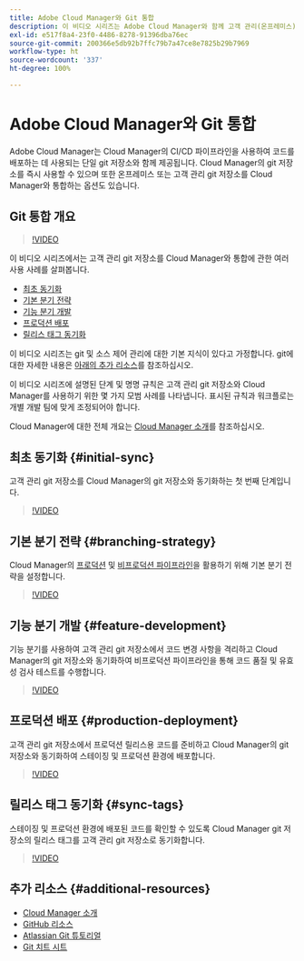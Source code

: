 ```yaml
---
title: Adobe Cloud Manager와 Git 통합
description: 이 비디오 시리즈는 Adobe Cloud Manager와 함께 고객 관리(온프레미스) git 저장소를 설정하고 통합하는 과정을 안내합니다.
exl-id: e517f8a4-23f0-4486-8278-91396dba76ec
source-git-commit: 200366e5db92b7ffc79b7a47ce8e7825b29b7969
workflow-type: ht
source-wordcount: '337'
ht-degree: 100%

---
```



# Adobe Cloud Manager와 Git 통합

Adobe Cloud Manager는 Cloud Manager의 CI/CD 파이프라인을 사용하여 코드를 배포하는 데 사용되는 단일 git 저장소와 함께 제공됩니다. Cloud Manager의 git 저장소를 즉시 사용할 수 있으며 또한 온프레미스 또는 고객 관리 git 저장소를 Cloud Manager와 통합하는 옵션도 있습니다.

## Git 통합 개요

>[!VIDEO](https://video.tv.adobe.com/v/28710/)

이 비디오 시리즈에서는 고객 관리 git 저장소를 Cloud Manager와 통합에 관한 여러 사용 사례를 살펴봅니다.

* [최초 동기화](#initial-sync)
* [기본 분기 전략](#branching-strategy)
* [기능 분기 개발](#feature-development)
* [프로덕션 배포](#production-deployment)
* [릴리스 태그 동기화](#sync-tags)

이 비디오 시리즈는 git 및 소스 제어 관리에 대한 기본 지식이 있다고 가정합니다. git에 대한 자세한 내용은 [아래의 추가 리소스](#additional-resources)를 참조하십시오.

이 비디오 시리즈에 설명된 단계 및 명명 규칙은 고객 관리 git 저장소와 Cloud Manager를 사용하기 위한 몇 가지 모범 사례를 나타냅니다. 표시된 규칙과 워크플로는 개별 개발 팀에 맞게 조정되어야 합니다.

Cloud Manager에 대한 전체 개요는 [Cloud Manager 소개](/help/introduction.md)를 참조하십시오.

## 최초 동기화 {#initial-sync}

고객 관리 git 저장소를 Cloud Manager의 git 저장소와 동기화하는 첫 번째 단계입니다.

>[!VIDEO](https://video.tv.adobe.com/v/28711/?quality=12)

## 기본 분기 전략 {#branching-strategy}

Cloud Manager의 [프로덕션](/help/using/production-pipelines.md) 및 [비프로덕션 파이프라인](/help/using/non-production-pipelines.md)을 활용하기 위해 기본 분기 전략을 설정합니다.

>[!VIDEO](https://video.tv.adobe.com/v/28712/?quality=12)

## 기능 분기 개발 {#feature-development}

기능 분기를 사용하여 고객 관리 git 저장소에서 코드 변경 사항을 격리하고 Cloud Manager의 git 저장소와 동기화하여 비프로덕션 파이프라인을 통해 코드 품질 및 유효성 검사 테스트를 수행합니다.

>[!VIDEO](https://video.tv.adobe.com/v/28723/?quality=12)

## 프로덕션 배포 {#production-deployment}

고객 관리 git 저장소에서 프로덕션 릴리스용 코드를 준비하고 Cloud Manager의 git 저장소와 동기화하여 스테이징 및 프로덕션 환경에 배포합니다.

>[!VIDEO](https://video.tv.adobe.com/v/28724/?quality=12)

## 릴리스 태그 동기화 {#sync-tags}

스테이징 및 프로덕션 환경에 배포된 코드를 확인할 수 있도록 Cloud Manager git 저장소의 릴리스 태그를 고객 관리 git 저장소로 동기화합니다.

>[!VIDEO](https://video.tv.adobe.com/v/28725/?quality=12)

## 추가 리소스 {#additional-resources}

* [Cloud Manager 소개](/help/introduction.md)
* [GitHub 리소스](https://try.github.io)
* [Atlassian Git 튜토리얼](https://www.atlassian.com/git/tutorials/what-is-version-control)
* [Git 치트 시트](https://education.github.com/git-cheat-sheet-education.pdf)

